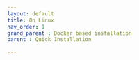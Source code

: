 ```yaml
---
layout: default
title: On Linux
nav_order: 1
grand_parent : Docker based installation
parent : Quick Installation

---
```

